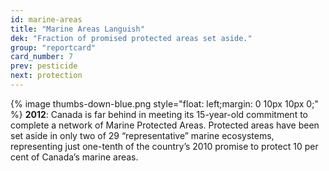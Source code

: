 ```yaml
---
id: marine-areas
title: "Marine Areas Languish"
dek: "Fraction of promised protected areas set aside."
group: "reportcard"
card_number: 7
prev: pesticide
next: protection
---
```

{% image thumbs-down-blue.png style="float: left;margin: 0 10px 10px 0;" %}
**2012**: Canada is far behind in meeting its 15-year-old commitment to complete a network of Marine Protected Areas. Protected areas have been set aside in only two of 29 “representative” marine ecosystems, representing just one-tenth of the country’s 2010 promise to protect 10 per cent of Canada’s marine areas.
